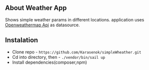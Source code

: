 
## About Weather App
Shows simple weather params in different locations. application uses [Openweathermap Api](https://openweathermap.org/) as datasource.

## Instalation


- Clone repo - `https://github.com/Karasenok/simpleWheather.git`
- Cd into directory, then - `./vendor/bin/sail up`
- Install dependencies(composer,npm)
